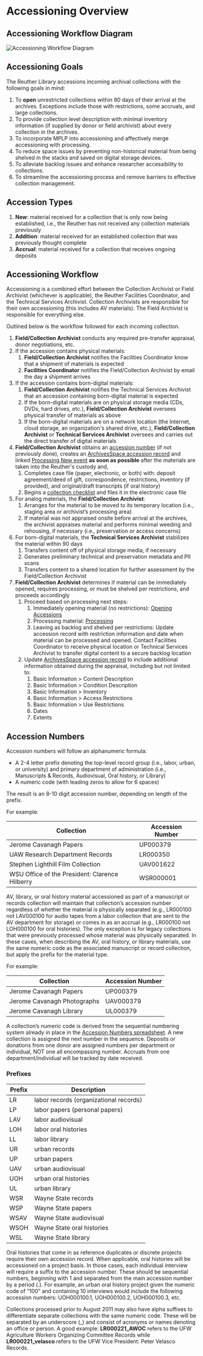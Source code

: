 # Accessioning Overview

## Accessioning Workflow Diagram

![Accessioning Workflow Diagram](../img/accessioning_workflow_updated.png)

## Accessioning Goals

The Reuther Library accessions incoming archival collections with the following goals in mind: 
 
1. To **open** unrestricted collections within 90 days of their arrival at the archives. Exceptions include those with restrictions, some accruals, and large collections. 
2. To provide collection level description with minimal inventory information (if supplied by donor or field archivist) about every collection in the archives. 
3. To incorporate MPLP into accessioning and affectively merge accessioning with processing. 
4. To reduce space issues by preventing non-historical material from being shelved in the stacks and saved on digital storage devices. 
5. To alleviate backlog issues and enhance researcher accessibility to collections. 
6. To streamline the accessioning process and remove barriers to effective collection management.

## Accession Types

1. **New**: material received for a collection that is only now being established, i.e., the Reuther has not received any collection materials previously
2. **Addition**: material received for an established collection that was previously thought complete
3. **Accrual**: material received for a collection that receives ongoing deposits

## Accessioning Workflow

Accessioning is a combined effort between the Collection Archivist or Field Archivist (whichever is applicable), the Reuther Facilities Coordinator, and the Technical Services Archivist. Collection Archivists are responsible for their own accessioning (this includes AV materials). The Field Archivist is responsible for everything else.  

Outlined below is the workflow followed for each incoming collection.

1. **Field/Collection Archivist** conducts any required pre-transfer appraisal, donor negotiations, etc.
2. If the accession contains physical materials:
      1. **Field/Collection Archivist** notifies the Facilities Coordinator know that a shipment of materials is expected
      2. **Facilities Coordinator** notifies the Field/Collection Archivist by email the day a shipment arrives
3. If the accession contains born-digital materials:
      1. **Field/Collection Archivist** notifies the Technical Services Archivist that an accession containing born-digital material is expected
      2. If the born-digital materials are on physical storage media (CDs, DVDs, hard drives, etc.), **Field/Collection Archivist** oversees physical transfer of materials as above
      3. If the born-digital materials are on a network location (the Internet, cloud storage, an organization's shared drive, etc.), **Field/Collection Archivist** or **Technical Services Archivist** oversees and carries out the direct transfer of digital materials
4. **Field/Collection Archivist** obtains an [accession number](#accession-numbers) (if not previously done), creates an [ArchivesSpace accession record](01_02_archivesspace_accessions.md) and linked [Processing New event](../03_shared/03_02_events.md#processing-new) **as soon as possible** after the materials are taken into the Reuther's custody and,
      1. Completes case file (paper, electronic, or both) with: deposit agreement/deed of gift, correspondence, restrictions, inventory (if provided), and original/draft transcripts (if oral history)
      2. Begins a [collection checklist](https://waynestateprod.sharepoint.com/:w:/r/sites/Libraries/Reuther/Documents/Collections/Collection%20Management/Collection_checklist.doc?d=wd7229a74ba234273b8a1d4ace6df7e5a&csf=1&web=1&e=6XhUQn) and files it in the electronic case file
5. For analog materials, the **Field/Collection Archivist**:
      1. Arranges for the material to be moved to its temporary location (i.e., staging area or archivist’s processing area) 
      2. If material was not appraised onsite before arrival at the archives, the archivist appraises material and performs minimal weeding and rehousing, if necessary (i.e., preservation or access concerns)
6. For born-digital materials, the **Technical Services Archivist** stabilizes the material within 90 days
      1. Transfers content off of physical storage media, if necessary
      2. Generates preliminary technical and preservation metadata and PII scans
      3. Transfers content to a shared location for further assessment by the Field/Collection Archivist
7. **Field/Collection Archivist** determines if material can be immediately opened, requires processing, or must be shelved per restrictions, and proceeds accordingly
      1. Proceed based on processing next steps: 
         1. Immediately opening material (no restrictions): [Opening Accessions](../02_arrangement/02_01_general.md#opening-accessions)
         2. Processing material: [Processing](../02_arrangement/02_01_general.md#processing-levels)
         3. Leaving as backlog and shelved per restrictions: Update accession record with restriction information and date when material can be processed and opened. Contact Facilities Coordinator to receive physical location or Technical Services Archivist to transfer digital content to a secure backlog location 
      2. Update [ArchivesSpace accession record](01_02_archivesspace_accessions.md) to include additional information obtained during the appraisal, including but not limited to:
         1. Basic Information > Content Description
         2. Basic Information > Condition Description
         3. Basic Information > Inventory
         4. Basic Information > Access Restrictions
         5. Basic Information > Use Restrictions
         6. Dates
         7. Extents

## Accession Numbers
Accession numbers will follow an alphanumeric formula: 

* A 2-4 letter prefix denoting the top-level record group (i.e., labor, urban, or university) and primary department of administration (i.e., Manuscripts & Records, Audiovisual, Oral history, or Library)
* A numeric code (with leading zeros to allow for 6 spaces) 

The result is an 8-10 digit accession number, depending on length of the prefix.

For example:

| Collection | Accession Number |
| --- | --- |
| Jerome Cavanagh Papers | UP000379 |
| UAW Research Department Records | LR000350 |
| Stephen Lighthill Film Collection | UAV001622 |
| WSU Office of the President: Clarence Hilberry | WSR000001 |

AV, library, or oral history material accessioned as part of a manuscript or records collection will maintain that collection’s accession number regardless of whether the material is physically separated (e.g., LR000100 not LAV000100 for audio tapes from a labor collection that are sent to the AV department for storage) or comes in as an accrual (e.g., LR000100 not LOH000100 for oral histories). The only exception is for legacy collections that were previously processed whose material was physically separated.  In these cases, when describing the AV, oral history, or library materials, use the same numeric code as the associated manuscript or record collection, but apply the prefix for the material type. 

For example:

| Collection | Accession Number |
| --- | --- |
| Jerome Cavanagh Papers | UP000379 |
| Jerome Cavanagh Photographs | UAV000379 |
| Jerome Cavanagh Library | UL000379 |

A collection’s numeric code is derived from the sequential numbering system already in place in the [Accession Numbers spreadsheet](https://waynestateprod.sharepoint.com/:x:/r/sites/Libraries/Reuther/Documents/Collections/Acquisitions_Accessions/Accession_numbers.xlsx?d=wd0f64af0ad7640d8a428a1039d0448d8&csf=1&web=1&e=agLa9o). A new collection is assigned the next number in the sequence. Deposits or donations from one donor are assigned numbers per department or individual, NOT one all encompassing number. Accruals from one department/individual will be tracked by date received.

### Prefixes

| Prefix | Description | 
| --- | --- |
| LR | labor records (organizational records) |
| LP | labor papers (personal papers) |
| LAV | labor audiovisual |
| LOH | labor oral histories |
| LL | labor library |
| UR | urban records |
| UP | urban papers |
| UAV | urban audiovisual |
| UOH | urban oral histories |
| UL | urban library |
| WSR | Wayne State records |
| WSP | Wayne State papers |
| WSAV | Wayne State audiovisual |
| WSOH  | Wayne State oral histories |
| WSL | Wayne State library |

Oral histories that come in as reference duplicates or discrete projects require their own accession record. When applicable, oral histories will be accessioned on a project basis. In those cases, each individual interview will require a suffix to the accession number. These should be sequential numbers, beginning with 1 and separated from the main accession number by a period (.). For example, an urban oral history project given the numeric code of “100” and containing 10 interviews would include the following accession numbers: UOH000100.1, UOH000100.2, UOH000100.3, etc.

Collections processed prior to August 2011 may also have alpha suffixes to differentiate separate collections with the same numeric code. These will be separated by an underscore (_) and consist of acronyms or names denoting an office or person. A good example:  **LR000221_AWOC** refers to the UFW Agriculture Workers Organizing Committee Records while **LR000221_velasco** refers to the UFW Vice President: Peter Velasco Records.